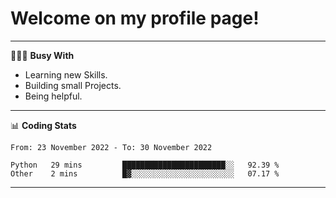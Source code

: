 # Welcome on my profile page!
<!-- print(("dralla"[::-1]+"s").capitalize()) -->

---
👨🏻‍💻 **Busy With**
* Learning new Skills.
* Building small Projects.
* Being helpful.

---
📊 **Coding Stats**
<!--START_SECTION:waka-->

```text
From: 23 November 2022 - To: 30 November 2022

Python   29 mins         ███████████████████████░░   92.39 %
Other    2 mins          █▓░░░░░░░░░░░░░░░░░░░░░░░   07.17 %
```

<!--END_SECTION:waka-->
---
